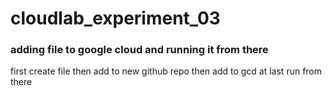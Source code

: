 # cloudlab_experiment_03

### adding file to google cloud and running it from there
first create file
then add to new github repo
then add to gcd 
at last run from there
